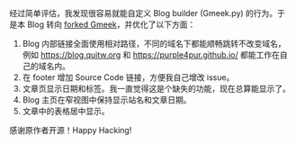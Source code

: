 经过简单评估，我发现很容易就能自定义 Blog builder (Gmeek.py) 的行为。于是本 Blog 转向 [forked Gmeek](https://github.com/purple4pur/Gmeek)，并优化了以下方面：

1. Blog 内部链接全面使用相对路径，不同的域名下都能顺畅跳转不改变域名，例如 <https://blog.quitw.org> 和 <https://purple4pur.github.io/> 都能工作在自己的域名内。
2. 在 footer 增加 Source Code 链接，方便我自己增改 issue。
3. 文章页显示日期和标签。我一直觉得这是个缺失的功能，现在总算能显示了。
4. Blog 主页在窄视图中保持显示站名和文章日期。
5. 文章中的表格居中显示。

感谢原作者开源！Happy Hacking!
